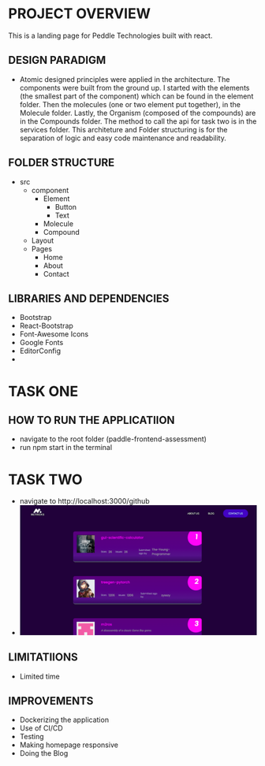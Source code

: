 
# PROJECT OVERVIEW
This is a landing page for Peddle Technologies built with react. 

## DESIGN PARADIGM
- Atomic designed principles were applied in the architecture. The components were built from the ground up. I started with the elements (the smallest part of the component) which can be found in the element folder. Then the molecules (one or two element put together), in the Molecule folder. Lastly, the Organism (composed of the compounds) are in the Compounds folder. The method to call the api for task two is in the services folder. This architeture and Folder structuring is for the separation of logic and easy code maintenance and readability.

## FOLDER STRUCTURE
- src
    - component
        - Element
            - Button
            - Text
        - Molecule
        - Compound
    - Layout
    - Pages
        - Home
        - About
        - Contact
## LIBRARIES AND DEPENDENCIES
- Bootstrap
- React-Bootstrap
- Font-Awesome Icons
- Google Fonts
- EditorConfig
- 
# TASK ONE
## HOW TO RUN THE APPLICATIION
- navigate to the root folder (paddle-frontend-assessment)
- run npm start in the terminal

# TASK TWO
- navigate to http://localhost:3000/github
- ![Image](https://github.com/maru-koch/paddle-frontend-assessment/blob/main/src/assets/images/api.png)

## LIMITATIIONS
- Limited time

## IMPROVEMENTS
- Dockerizing the application
- Use of CI/CD
- Testing
- Making homepage responsive
- Doing the Blog
